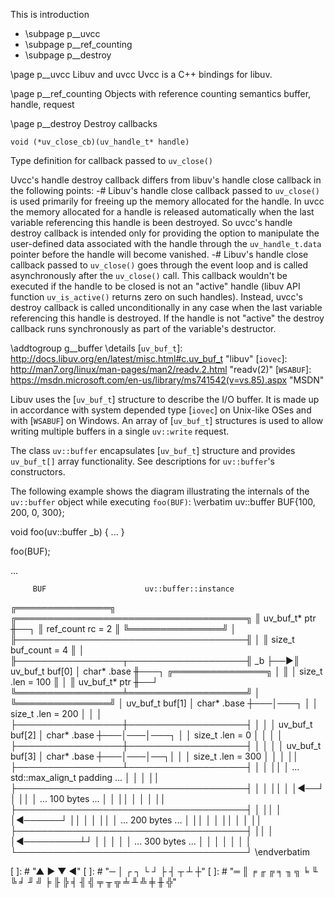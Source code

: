 This is introduction
* \\subpage p__uvcc
* \\subpage p__ref_counting
* \\subpage p__destroy

\page p__uvcc Libuv and uvcc
Uvcc is a C++ bindings for libuv.

\page p__ref_counting Objects with reference counting semantics
buffer, handle, request

[libcxx]: http://www.libcxx.org "libcxx" 


\page p__destroy Destroy callbacks

```
void (*uv_close_cb)(uv_handle_t* handle)
```
Type definition for callback passed to `uv_close()`

Uvcc's handle destroy callback differs from libuv's handle close callback in the following points:
-# Libuv's handle close callback passed to `uv_close()` is used primarily for freeing up the memory allocated for the handle.
   In uvcc the memory allocated for a handle is released automatically when the last variable referencing this handle is been destroyed.
   So uvcc's handle destroy callback is intended only for providing the option to manipulate the
   user-defined data associated with the handle through the `uv_handle_t.data` pointer before the handle will become vanished.
-# Libuv's handle close callback passed to `uv_close()` goes through the event loop and is called asynchronously after the `uv_close()` call.
   This callback wouldn't be executed if the handle to be closed is not an "active" handle
   (libuv API function `uv_is_active()` returns zero on such handles). Instead, uvcc's destroy callback is called unconditionally in any case
   when the last variable referencing this handle is destroyed. If the handle is not "active" the destroy callback runs synchronously
   as part of the variable's destructor.


\addtogroup g__buffer
\details
[`uv_buf_t`]: http://docs.libuv.org/en/latest/misc.html#c.uv_buf_t "libuv"
[`iovec`]: http://man7.org/linux/man-pages/man2/readv.2.html "readv(2)"
[`WSABUF`]: https://msdn.microsoft.com/en-us/library/ms741542(v=vs.85).aspx "MSDN"

Libuv uses the [`uv_buf_t`] structure to describe the I/O buffer. It is made up in accordance with
system depended type [`iovec`] on Unix-like OSes and with [`WSABUF`] on Windows. An array of
[`uv_buf_t`] structures is used to allow writing multiple buffers in a single `uv::write` request.

The class `uv::buffer` encapsulates [`uv_buf_t`] structure and provides `uv_buf_t[]` array functionality.
See descriptions for `uv::buffer`'s constructors.

The following example shows the diagram illustrating the internals of the `uv::buffer` object while executing `foo(BUF)`:
\verbatim
uv::buffer BUF{100, 200, 0, 300};

void foo(uv::buffer _b)  {
...
}

foo(BUF);

...


         BUF                      uv::buffer::instance
 ╔═══════════════╗      ╔═════════════════════════════════════╗
 ║ uv_buf_t* ptr ╫──┐   ║ ref_count rc = 2                    ║
 ╚═══════════════╝  │   ╟─────────────────────────────────────╢
                    │   ║ size_t    buf_count = 4             ║
                    │   ╟─────────────────┬───────────────────╢
         _b         ├──►║ uv_buf_t buf[0] │ char*  .base      ╫───┐
 ╔═══════════════╗  │   ║                 │ size_t .len = 100 ║   │
 ║ uv_buf_t* ptr ╫──┘   ╚═════════════════╧═══════════════════╝   │
 ╚═══════════════╝      │ uv_buf_t buf[1] │ char*  .base      ┼───│───┐
                        │                 │ size_t .len = 200 │   │   │
                        ├─────────────────┼───────────────────┤   │   │
                        │ uv_buf_t buf[2] │ char*  .base      ┼───│───│───┐
                        │                 │ size_t .len = 0   │   │   │   │
                        ├─────────────────┼───────────────────┤   │   │   │
                        │ uv_buf_t buf[3] │ char*  .base      ┼───│───│──┐│
                        │                 │ size_t .len = 300 │   │   │  ││
                        ├─────────────────┴───────────────────┤   │   │  ││
                        │ ... std::max_align_t padding ...    │   │   │  ││
                        ├─────────────────────────────────────┤   │   │  ││
                        │                                     │◄──┘   │  ││
                        │ ... 100 bytes ...                   │       │  ││
                        │                                     │       │  ││
                        ├─────────────────────────────────────┤       │  ││
                        │                                     │◄──────┘  ││
                        │                                     │          ││
                        │ ... 200 bytes ...                   │          ││
                        │                                     │          ││
                        │                                     │          ││
                        ├─────────────────────────────────────┤          ││
                        │                                     │◄─────────┴┘
                        │                                     │
                        │                                     │
                        │ ... 300 bytes ...                   │
                        │                                     │
                        │                                     │
                        │                                     │
                        └─────────────────────────────────────┘
\endverbatim                            
                            
[ ]: # "▲ ► ▼ ◄"
[ ]: # "─ │ ┌ ┐ └ ┘ ├ ┤ ┬ ┴ ┼"
[ ]: # "═ ║ ╒ ╓ ╔ ╕ ╖ ╗ ╘ ╙ ╚ ╛ ╜ ╝ ╞ ╟ ╠ ╡ ╢ ╣ ╤ ╥ ╦ ╧ ╨ ╩ ╪ ╫ ╬"

